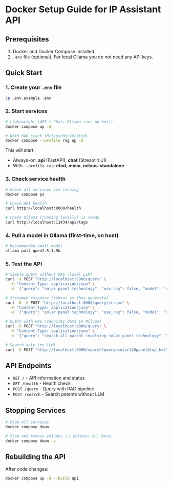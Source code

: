 # Docker Setup Guide for IP Assistant API

## Prerequisites

1. Docker and Docker Compose installed
2. `.env` file (optional). For local Ollama you do not need any API keys.

## Quick Start

### 1. Create your `.env` file

```bash
cp .env.example .env
```

### 2. Start services

```bash
# Lightweight (API + Chat; Ollama runs on host)
docker compose up -d

# With RAG stack (Milvus/MinIO/etcd)
docker compose --profile rag up -d
```

This will start:
- Always-on: **api** (FastAPI), **chat** (Streamlit UI)
- With `--profile rag`: **etcd**, **minio**, **milvus-standalone**

### 3. Check service health

```bash
# Check all services are running
docker compose ps

# Check API health
curl http://localhost:8000/health

# Check Ollama (running locally) is ready
curl http://localhost:11434/api/tags
```

### 4. Pull a model in Ollama (first-time, on host)

```bash
# Recommended small model
ollama pull qwen2.5:1.5b
```

### 5. Test the API

```bash
# Simple query without RAG (local LLM)
curl -X POST "http://localhost:8000/query" \
  -H "Content-Type: application/json" \
  -d '{"query": "solar panel technology", "use_rag": false, "model": "qwen2.5:1.5b"}'

# Streamed response (tokens as they generate)
curl -N -X POST "http://localhost:8000/query/stream" \
  -H "Content-Type: application/json" \
  -d '{"query": "solar panel technology", "use_rag": false, "model": "qwen2.5:1.5b"}'

# Query with RAG (requires data in Milvus)
curl -X POST "http://localhost:8000/query" \
  -H "Content-Type: application/json" \
  -d '{"query": "search all patent involving solar panel technology", "use_rag": true, "top_k": 5}'

# Search only (no LLM)
curl -X POST "http://localhost:8000/search?query=solar%20panel&top_k=3"
```

## API Endpoints

- `GET /` - API information and status
- `GET /health` - Health check
- `POST /query` - Query with RAG pipeline
- `POST /search` - Search patents without LLM

## Stopping Services

```bash
# Stop all services
docker compose down

# Stop and remove volumes (⚠️ deletes all data)
docker compose down -v
```

## Rebuilding the API

After code changes:

```bash
docker compose up -d --build api
```
